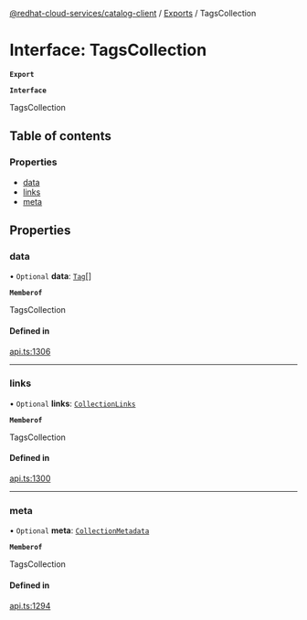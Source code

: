 [@redhat-cloud-services/catalog-client](../README.md) / [Exports](../modules.md) / TagsCollection

# Interface: TagsCollection

**`Export`**

**`Interface`**

TagsCollection

## Table of contents

### Properties

- [data](TagsCollection.md#data)
- [links](TagsCollection.md#links)
- [meta](TagsCollection.md#meta)

## Properties

### data

• `Optional` **data**: [`Tag`](Tag.md)[]

**`Memberof`**

TagsCollection

#### Defined in

[api.ts:1306](https://github.com/mkholjuraev/javascript-clients/blob/master/packages/catalog/api.ts#L1306)

___

### links

• `Optional` **links**: [`CollectionLinks`](CollectionLinks.md)

**`Memberof`**

TagsCollection

#### Defined in

[api.ts:1300](https://github.com/mkholjuraev/javascript-clients/blob/master/packages/catalog/api.ts#L1300)

___

### meta

• `Optional` **meta**: [`CollectionMetadata`](CollectionMetadata.md)

**`Memberof`**

TagsCollection

#### Defined in

[api.ts:1294](https://github.com/mkholjuraev/javascript-clients/blob/master/packages/catalog/api.ts#L1294)
